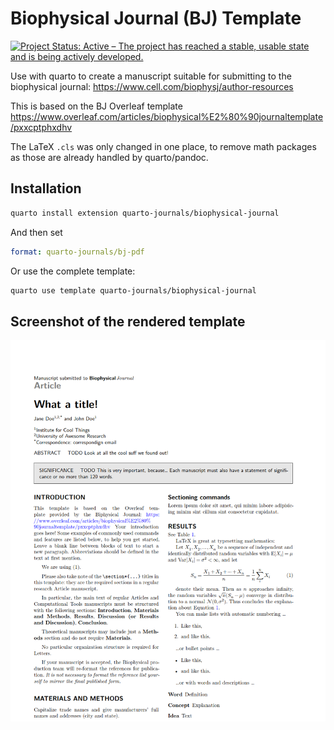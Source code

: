 # Biophysical Journal (BJ) Template

[![Project Status: Active – The project has reached a stable, usable state and is being actively developed.](https://www.repostatus.org/badges/latest/active.svg)](https://www.repostatus.org/#active)

Use with quarto to create a manuscript suitable for submitting to the biophysical journal: <https://www.cell.com/biophysj/author-resources>

This is based on the BJ Overleaf template
<https://www.overleaf.com/articles/biophysical%E2%80%90journaltemplate/pxxcptphxdhv>

The LaTeX `.cls` was only changed in one place, to remove math packages as those are already handled by quarto/pandoc.

## Installation

```bash
quarto install extension quarto-journals/biophysical-journal
```

And then set

```yaml
format: quarto-journals/bj-pdf
```

Or use the complete template:

```bash
quarto use template quarto-journals/biophysical-journal
```

## Screenshot of the rendered template

![Screenshot](./style-guide/screenshot.png) 

